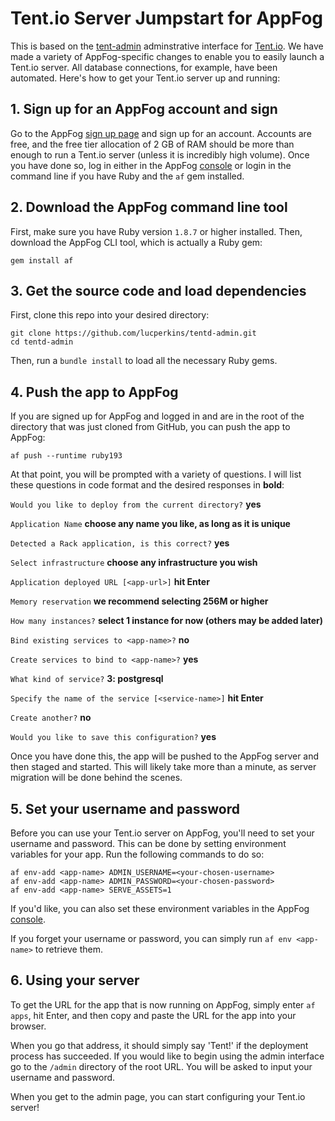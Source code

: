 # Tent.io Server Jumpstart for AppFog

This is based on the [tent-admin](https://github.com/tent/tentd) adminstrative interface for [Tent.io](https://tent.io). We have made a variety of AppFog-specific changes to enable you to easily launch a Tent.io server. All database connections, for example, have been automated. Here's how to get your Tent.io server up and running:

## 1. Sign up for an AppFog account and sign

Go to the AppFog [sign up page](https://console.appfog.com/) and sign up for an account. Accounts are free, and the free tier allocation of 2 GB of RAM should be more than enough to run a Tent.io server (unless it is incredibly high volume). Once you have done so, log in either in the AppFog [console](https://console.appfog.com/) or login in the command line if you have Ruby and the `af` gem installed.

## 2. Download the AppFog command line tool

First, make sure you have Ruby version `1.8.7` or higher installed. Then, download the AppFog CLI tool, which is actually a Ruby gem:

```
gem install af
```

## 3. Get the source code and load dependencies

First, clone this repo into your desired directory:

```
git clone https://github.com/lucperkins/tentd-admin.git
cd tentd-admin
```

Then, run a `bundle install` to load all the necessary Ruby gems.

## 4. Push the app to AppFog

If you are signed up for AppFog and logged in and are in the root of the directory that was just cloned from GitHub, you can push the app to AppFog:

```
af push --runtime ruby193
```

At that point, you will be prompted with a variety of questions. I will list these questions in code format and the desired responses in **bold**:

`Would you like to deploy from the current directory?` **yes**

`Application Name` **choose any name you like, as long as it is unique**

`Detected a Rack application, is this correct?` **yes**

`Select infrastructure` **choose any infrastructure you wish**

`Application deployed URL [<app-url>]` **hit Enter**

`Memory reservation` **we recommend selecting 256M or higher**

`How many instances?` **select 1 instance for now (others may be added later)**

`Bind existing services to <app-name>?` **no**

`Create services to bind to <app-name>?` **yes**

`What kind of service?` **3: postgresql**

`Specify the name of the service [<service-name>]` **hit Enter**

`Create another?` **no**

`Would you like to save this configuration?` **yes**

Once you have done this, the app will be pushed to the AppFog server and then staged and started. This will likely take more than a minute, as server migration will be done behind the scenes.

## 5. Set your username and password

Before you can use your Tent.io server on AppFog, you'll need to set your username and password. This can be done by setting environment variables for your app. Run the following commands to do so:

```
af env-add <app-name> ADMIN_USERNAME=<your-chosen-username>
af env-add <app-name> ADMIN_PASSWORD=<your-chosen-password>
af env-add <app-name> SERVE_ASSETS=1
```

If you'd like, you can also set these environment variables in the AppFog [console](https://console.appfog.com/).

If you forget your username or password, you can simply run `af env <app-name>` to retrieve them.

## 6. Using your server

To get the URL for the app that is now running on AppFog, simply enter `af apps`, hit Enter, and then copy and paste the URL for the app into your browser.

When you go that address, it should simply say 'Tent!' if the deployment process has succeeded. If you would like to begin using the admin interface go to the `/admin` directory of the root URL. You will be asked to input your username and password.

When you get to the admin page, you can start configuring your Tent.io server!